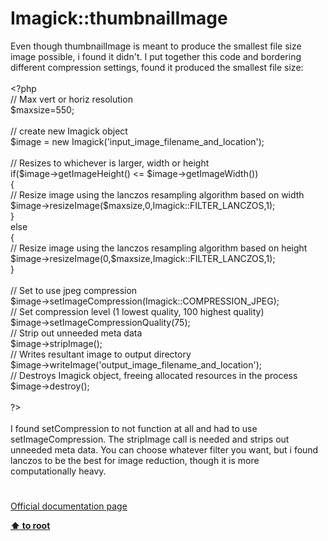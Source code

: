 # Imagick::thumbnailImage




<div class="phpcode"><span class="html">
Even though thumbnailImage is meant to produce the smallest file size image possible, i found it didn&apos;t. I put together this code and bordering different compression settings, found it produced the smallest file size:<br><br><span class="default">&lt;?php<br></span><span class="comment">// Max vert or horiz resolution<br></span><span class="default">$maxsize</span><span class="keyword">=</span><span class="default">550</span><span class="keyword">;<br><br></span><span class="comment">// create new Imagick object<br></span><span class="default">$image </span><span class="keyword">= new </span><span class="default">Imagick</span><span class="keyword">(</span><span class="string">&apos;input_image_filename_and_location&apos;</span><span class="keyword">);<br><br></span><span class="comment">// Resizes to whichever is larger, width or height<br></span><span class="keyword">if(</span><span class="default">$image</span><span class="keyword">-&gt;</span><span class="default">getImageHeight</span><span class="keyword">() &lt;= </span><span class="default">$image</span><span class="keyword">-&gt;</span><span class="default">getImageWidth</span><span class="keyword">())<br>{<br></span><span class="comment">// Resize image using the lanczos resampling algorithm based on width<br></span><span class="default">$image</span><span class="keyword">-&gt;</span><span class="default">resizeImage</span><span class="keyword">(</span><span class="default">$maxsize</span><span class="keyword">,</span><span class="default">0</span><span class="keyword">,</span><span class="default">Imagick</span><span class="keyword">::</span><span class="default">FILTER_LANCZOS</span><span class="keyword">,</span><span class="default">1</span><span class="keyword">);<br>}<br>else<br>{<br></span><span class="comment">// Resize image using the lanczos resampling algorithm based on height<br></span><span class="default">$image</span><span class="keyword">-&gt;</span><span class="default">resizeImage</span><span class="keyword">(</span><span class="default">0</span><span class="keyword">,</span><span class="default">$maxsize</span><span class="keyword">,</span><span class="default">Imagick</span><span class="keyword">::</span><span class="default">FILTER_LANCZOS</span><span class="keyword">,</span><span class="default">1</span><span class="keyword">);<br>}<br><br></span><span class="comment">// Set to use jpeg compression<br></span><span class="default">$image</span><span class="keyword">-&gt;</span><span class="default">setImageCompression</span><span class="keyword">(</span><span class="default">Imagick</span><span class="keyword">::</span><span class="default">COMPRESSION_JPEG</span><span class="keyword">);<br></span><span class="comment">// Set compression level (1 lowest quality, 100 highest quality)<br></span><span class="default">$image</span><span class="keyword">-&gt;</span><span class="default">setImageCompressionQuality</span><span class="keyword">(</span><span class="default">75</span><span class="keyword">);<br></span><span class="comment">// Strip out unneeded meta data<br></span><span class="default">$image</span><span class="keyword">-&gt;</span><span class="default">stripImage</span><span class="keyword">();<br></span><span class="comment">// Writes resultant image to output directory<br></span><span class="default">$image</span><span class="keyword">-&gt;</span><span class="default">writeImage</span><span class="keyword">(</span><span class="string">&apos;output_image_filename_and_location&apos;</span><span class="keyword">);<br></span><span class="comment">// Destroys Imagick object, freeing allocated resources in the process<br></span><span class="default">$image</span><span class="keyword">-&gt;</span><span class="default">destroy</span><span class="keyword">();<br><br></span><span class="default">?&gt;<br></span><br>I found setCompression to not function at all and had to use setImageCompression. The stripImage call is needed and strips out unneeded meta data. You can choose whatever filter you want, but i found lanczos to be the best for image reduction, though it is more computationally heavy.</span>
</div>
  

#

[Official documentation page](https://www.php.net/manual/en/imagick.thumbnailimage.php)

**[⬆ to root](/)**